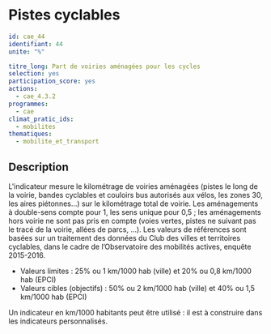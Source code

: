 # Pistes cyclables
```yaml
id: cae_44
identifiant: 44
unite: "%" 

titre_long: Part de voiries aménagées pour les cycles
selection: yes
participation_score: yes
actions:
  - cae_4.3.2
programmes:
  - cae
climat_pratic_ids:
  - mobilites
thematiques:
  - mobilite_et_transport
```
## Description
L'indicateur mesure le kilométrage de voiries aménagées (pistes le long de la voirie, bandes cyclables et couloirs bus autorisés aux vélos, les zones 30, les aires piétonnes…) sur le kilométrage total de voirie. Les aménagements à double-sens compte pour 1, les sens unique pour 0,5 ; les aménagements hors voirie ne sont pas pris en compte (voies vertes, pistes ne suivant pas le tracé de la voirie, allées de parcs, ...). Les valeurs de références sont basées sur un traitement des données du Club des villes et territoires cyclables, dans le cadre de l’Observatoire des mobilités actives, enquête 2015-2016.
- Valeurs limites :  25% ou 1 km/1000 hab (ville) et 20% ou 0,8 km/1000 hab (EPCI)
- Valeurs cibles (objectifs) :  50% ou 2 km/1000 hab (ville) et 40% ou 1,5 km/1000 hab (EPCI)

Un indicateur en km/1000 habitants peut être utilisé : il est à construire dans les indicateurs personnalisés.



